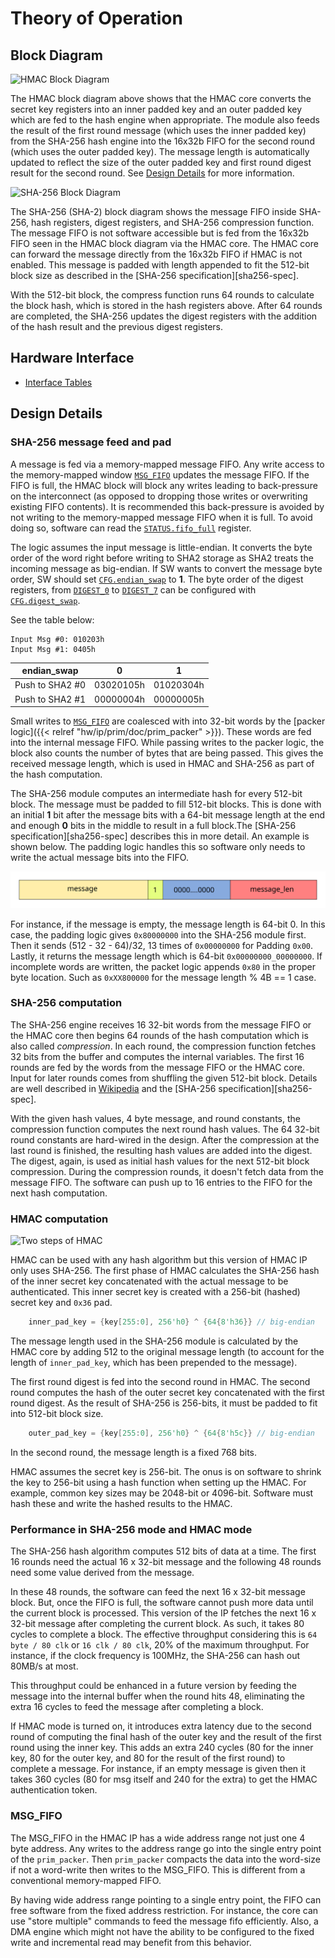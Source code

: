# Theory of Operation

## Block Diagram

![HMAC Block Diagram](../doc/hmac_block_diagram.svg)

The HMAC block diagram above shows that the HMAC core converts the secret key
registers into an inner padded key and an outer padded key which are fed to the
hash engine when appropriate. The module also feeds the result of the first
round message (which uses the inner padded key) from the SHA-256 hash engine
into the 16x32b FIFO for the second round (which uses the outer padded key).
The message length is automatically updated to reflect the size of the outer
padded key and first round digest result for the second round. See [Design
Details](#design-details) for more information.

![SHA-256 Block Diagram](../doc/sha2_block_diagram.svg)

The SHA-256 (SHA-2) block diagram shows the message FIFO inside SHA-256, hash
registers, digest registers, and SHA-256 compression function. The message FIFO
is not software accessible but is fed from the 16x32b FIFO seen in the HMAC
block diagram via the HMAC core. The HMAC core can forward the message directly
from the 16x32b FIFO if HMAC is not enabled. This message is padded with length
appended to fit the 512-bit block size as described in the [SHA-256
specification][sha256-spec].

With the 512-bit block, the compress function runs 64 rounds to calculate the
block hash, which is stored in the hash registers above. After 64 rounds are
completed, the SHA-256 updates the digest registers with the addition of the
hash result and the previous digest registers.

## Hardware Interface

* [Interface Tables](../data/hmac.hjson#interfaces)

## Design Details

### SHA-256 message feed and pad

A message is fed via a memory-mapped message FIFO. Any write access to the
memory-mapped window [`MSG_FIFO`](../data/hmac.hjson#msg_fifo) updates the message FIFO. If the FIFO is full,
the HMAC block will block any writes leading to back-pressure on the
interconnect (as opposed to dropping those writes or overwriting existing FIFO
contents). It is recommended this back-pressure is avoided by not writing to the
memory-mapped message FIFO when it is full. To avoid doing so, software can
read the [`STATUS.fifo_full`](../data/hmac.hjson#status) register.

The logic assumes the input message is little-endian.
It converts the byte order of the word right before writing to SHA2 storage as SHA2 treats the incoming message as big-endian.
If SW wants to convert the message byte order, SW should set [`CFG.endian_swap`](../data/hmac.hjson#cfg) to **1**.
The byte order of the digest registers, from [`DIGEST_0`](../data/hmac.hjson#digest_0) to [`DIGEST_7`](../data/hmac.hjson#digest_7) can be configured with [`CFG.digest_swap`](../data/hmac.hjson#cfg).

See the table below:

```
Input Msg #0: 010203h
Input Msg #1: 0405h
```

endian_swap     | 0         | 1
----------------|-----------|-----------
Push to SHA2 #0 | 03020105h | 01020304h
Push to SHA2 #1 | 00000004h | 00000005h


Small writes to [`MSG_FIFO`](../data/hmac.hjson#msg_fifo) are coalesced with into 32-bit words by the [packer logic]({{< relref "hw/ip/prim/doc/prim_packer" >}}).
These words are fed into the internal message FIFO.
While passing writes to the packer logic, the block also counts the number of bytes that are being passed.
This gives the received message length, which is used in HMAC and SHA-256 as part of the hash computation.

The SHA-256 module computes an intermediate hash for every 512-bit block.
The message must be padded to fill 512-bit blocks. This is done with an initial
**1** bit after the message bits with a 64-bit message length at the end and
enough **0** bits in the middle to result in a full block.The [SHA-256
specification][sha256-spec] describes this in more detail. An example is shown
below. The padding logic handles this so software only needs to write the actual
message bits into the FIFO.

![SHA-256 Message Padding](../doc/message_padding.svg)

For instance, if the message is empty, the message length is 64-bit 0. In this
case, the padding logic gives `0x80000000` into the SHA-256 module first. Then
it sends (512 - 32 - 64)/32, 13 times of `0x00000000` for Padding `0x00`.
Lastly, it returns the message length which is 64-bit `0x00000000_00000000`. If
incomplete words are written, the packet logic appends `0x80` in the proper byte
location.  Such as `0xXX800000` for the message length % 4B == 1 case.

### SHA-256 computation

The SHA-256 engine receives 16 32-bit words from the message FIFO or the HMAC
core then begins 64 rounds of the hash computation which is also called
*compression*. In each round, the compression function fetches 32 bits from the
buffer and computes the internal variables. The first 16 rounds are fed by the
words from the message FIFO or the HMAC core. Input for later rounds comes from
shuffling the given 512-bit block. Details are well described in
[Wikipedia][sha2-wikipedia] and the [SHA-256 specification][sha256-spec].

[sha2-wikipedia]: https://en.wikipedia.org/wiki/SHA-2

With the given hash values, 4 byte message, and round constants, the compression
function computes the next round hash values. The 64 32-bit round constants
are hard-wired in the design. After the compression at the last round is
finished, the resulting hash values are added into the digest. The digest, again,
is used as initial hash values for the next 512-bit block compression. During
the compression rounds, it doesn't fetch data from the message FIFO. The
software can push up to 16 entries to the FIFO for the next hash computation.

### HMAC computation

![Two steps of HMAC](../doc/hmac_dataflow.svg)

HMAC can be used with any hash algorithm but this version of HMAC IP only uses
SHA-256. The first phase of HMAC calculates the SHA-256 hash of the inner
secret key concatenated with the actual message to be authenticated. This inner
secret key is created with a 256-bit (hashed) secret key and `0x36` pad.

```verilog
    inner_pad_key = {key[255:0], 256'h0} ^ {64{8'h36}} // big-endian
```

The message length used in the SHA-256 module is calculated by the HMAC core by
adding 512 to the original message length (to account for the length of
`inner_pad_key`, which has been prepended to the message).

The first round digest is fed into the second round in HMAC. The second round
computes the hash of the outer secret key concatenated with the first round
digest. As the result of SHA-256 is 256-bits, it must be padded to fit into
512-bit block size.

```verilog
    outer_pad_key = {key[255:0], 256'h0} ^ {64{8'h5c}} // big-endian
```

In the second round, the message length is a fixed 768 bits.

HMAC assumes the secret key is 256-bit. The onus is on software to shrink the
key to 256-bit using a hash function when setting up the HMAC. For example,
common key sizes may be 2048-bit or 4096-bit. Software must hash these and
write the hashed results to the HMAC.

### Performance in SHA-256 mode and HMAC mode

The SHA-256 hash algorithm computes 512 bits of data at a time. The first 16
rounds need the actual 16 x 32-bit message and the following 48 rounds need
some value derived from the message.

In these 48 rounds, the software can feed the next 16 x 32-bit message block.
But, once the FIFO is full, the software cannot push more data until the
current block is processed. This version of the IP fetches the next 16 x 32-bit
message after completing the current block. As such, it takes 80 cycles to
complete a block. The effective throughput considering this is `64 byte / 80
clk` or `16 clk / 80 clk`, 20% of the maximum throughput. For instance, if the
clock frequency is 100MHz, the SHA-256 can hash out 80MB/s at most.

This throughput could be enhanced in a future version by feeding the message
into the internal buffer when the round hits 48, eliminating the extra 16
cycles to feed the message after completing a block.

If HMAC mode is turned on, it introduces extra latency due to the second round
of computing the final hash of the outer key and the result of the first round
using the inner key. This adds an extra 240 cycles (80 for the inner key, 80
for the outer key, and 80 for the result of the first round) to complete a
message. For instance, if an empty message is given then it takes 360 cycles
(80 for msg itself and 240 for the extra) to get the HMAC authentication token.

### MSG_FIFO

The MSG_FIFO in the HMAC IP has a wide address range not just one 4 byte address.
Any writes to the address range go into the single entry point of the `prim_packer`.
Then `prim_packer` compacts the data into the word-size if not a word-write then writes to the MSG_FIFO.
This is different from a conventional memory-mapped FIFO.

By having wide address range pointing to a single entry point, the FIFO can free software from the fixed address restriction.
For instance, the core can use "store multiple" commands to feed the message fifo efficiently.
Also, a DMA engine which might not have the ability to be configured to the fixed write and incremental read may benefit from this behavior.
